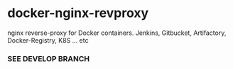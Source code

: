 # docker-nginx-revproxy
nginx reverse-proxy for Docker containers.  Jenkins, Gitbucket, Artifactory, Docker-Registry, K8S ... etc

### SEE DEVELOP BRANCH
